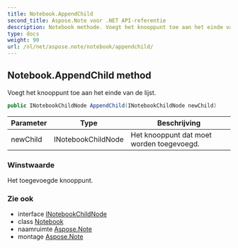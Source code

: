 ```yaml
---
title: Notebook.AppendChild
second_title: Aspose.Note voor .NET API-referentie
description: Notebook methode. Voegt het knooppunt toe aan het einde van de lijst.
type: docs
weight: 90
url: /nl/net/aspose.note/notebook/appendchild/
---
```

## Notebook.AppendChild method

Voegt het knooppunt toe aan het einde van de lijst.

```csharp
public INotebookChildNode AppendChild(INotebookChildNode newChild)
```

| Parameter | Type | Beschrijving |
| --- | --- | --- |
| newChild | INotebookChildNode | Het knooppunt dat moet worden toegevoegd. |

### Winstwaarde

Het toegevoegde knooppunt.

### Zie ook

* interface [INotebookChildNode](../../inotebookchildnode/)
* class [Notebook](../)
* naamruimte [Aspose.Note](../../notebook/)
* montage [Aspose.Note](../../../)


